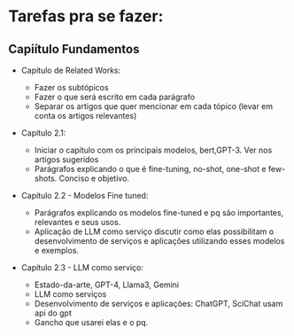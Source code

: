 # Tarefas pra se fazer:

## Capiítulo Fundamentos

- Capítulo de Related Works:
    - Fazer os subtópicos
    - Fazer o que será escrito em cada parágrafo
    - Separar os artigos que quer mencionar em cada tópico (levar em conta os artigos relevantes)


- Capítulo 2.1:
    - Iniciar o capítulo com os principais modelos, bert,GPT-3. Ver nos artigos sugeridos
    - Parágrafos explicando o que é fine-tuning, no-shot, one-shot e few-shots. Conciso e objetivo.

- Capítulo 2.2 - Modelos Fine tuned:
    - Parágrafos explicando os modelos fine-tuned e pq são importantes, relevantes e seus usos.
    - Aplicação de LLM como serviço discutir como elas possibilitam o desenvolvimento de serviços e aplicações utilizando esses modelos e exemplos.

- Capítulo 2.3 - LLM como serviço:
    - Estado-da-arte, GPT-4, Llama3, Gemini
    - LLM como serviços
    - Desenvolvimento de serviços e aplicações: ChatGPT, SciChat usam api do gpt
    - Gancho que usarei elas e o pq.
